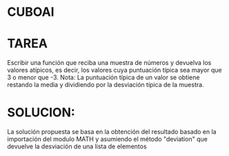 # CUBOAI
# TAREA
Escribir una función que reciba una muestra de números y devuelva los valores atípicos, es decir, los valores cuya puntuación típica sea mayor que 3 o menor que -3. 
Nota: La puntuación típica de un valor se obtiene restando la media y dividiendo por la desviación típica de la muestra.

# SOLUCION:
La solución propuesta se basa en la obtención del resultado basado en la importación del modulo MATH y asumiendo el método "deviation" que devuelve la desviación de una lista de elementos
